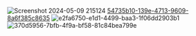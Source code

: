 ![Screenshot 2024-05-09 215124](https://github.com/ashleysof/CSE_StepResponse_ECE425_ME4203_Group10_2024/assets/159039911/56d9210c-ba85-4a58-b171-a5242c280946)
[54735b10-139e-4713-9609-8a6f385c8635](https://github.com/ashleysof/CSE_StepResponse_ECE425_ME4203_Group10_2024/assets/159039911/ef8056f2-8b72-4125-9e0c-5a8c37aecfa1)
![e2fa6750-e1d1-4499-baa3-1f06dd2903b1](https://github.com/ashleysof/CSE_StepResponse_ECE425_ME4203_Group10_2024/assets/159039911/cfb3ca86-e829-4b1b-91ea-2440551e57d8)
![370d5956-7bfb-4f9a-bf58-81c84bea799e](https://github.com/ashleysof/CSE_StepResponse_ECE425_ME4203_Group10_2024/assets/159039911/4e258a48-1634-4dee-9c66-d47caf9e3bcb)
